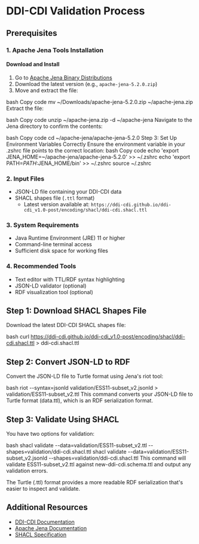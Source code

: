 # DDI-CDI Validation Process

## Prerequisites

### 1. Apache Jena Tools Installation

#### Download and Install
1. Go to [Apache Jena Binary Distributions](https://jena.apache.org/download/#apache-jena-binary-distributions)
2. Download the latest version (e.g., `apache-jena-5.2.0.zip`)
3. Move and extract the file:

bash
Copy code
mv ~/Downloads/apache-jena-5.2.0.zip ~/apache-jena.zip
Extract the file:

bash
Copy code
unzip ~/apache-jena.zip -d ~/apache-jena
Navigate to the Jena directory to confirm the contents:

bash
Copy code
cd ~/apache-jena/apache-jena-5.2.0
Step 3: Set Up Environment Variables Correctly
Ensure the environment variable in your .zshrc file points to the correct location:
bash
Copy code
echo 'export JENA_HOME=~/apache-jena/apache-jena-5.2.0' >> ~/.zshrc
echo 'export PATH=$PATH:$JENA_HOME/bin' >> ~/.zshrc
source ~/.zshrc

### 2. Input Files
- JSON-LD file containing your DDI-CDI data
- SHACL shapes file (`.ttl` format)
  - Latest version available at: `https://ddi-cdi.github.io/ddi-cdi_v1.0-post/encoding/shacl/ddi-cdi.shacl.ttl`

### 3. System Requirements
- Java Runtime Environment (JRE) 11 or higher
- Command-line terminal access
- Sufficient disk space for working files

### 4. Recommended Tools
- Text editor with TTL/RDF syntax highlighting
- JSON-LD validator (optional)
- RDF visualization tool (optional)

## Step 1: Download SHACL Shapes File
Download the latest DDI-CDI SHACL shapes file:

bash
curl https://ddi-cdi.github.io/ddi-cdi_v1.0-post/encoding/shacl/ddi-cdi.shacl.ttl > ddi-cdi.shacl.ttl

## Step 2: Convert JSON-LD to RDF
Convert the JSON-LD file to Turtle format using Jena's riot tool:

bash
riot --syntax=jsonld validation/ESS11-subset_v2.jsonld > validation/ESS11-subset_v2.ttl
This command converts your JSON-LD file to Turtle format (data.ttl), which is an RDF serialization format.

## Step 3: Validate Using SHACL
You have two options for validation:

bash
shacl validate --data=validation/ESS11-subset_v2.ttl --shapes=validation/ddi-cdi.shacl.ttl
shacl validate --data=validation/ESS11-subset_v2.jsonld --shapes=validation/ddi-cdi.shacl.ttl
This command will validate ESS11-subset_v2.ttl against new-ddi-cdi.schema.ttl and output any validation errors.

The Turtle (.ttl) format provides a more readable RDF serialization that's easier to inspect and validate.

## Additional Resources
- [DDI-CDI Documentation](https://ddi-cdi.github.io/)
- [Apache Jena Documentation](https://jena.apache.org/documentation/)
- [SHACL Specification](https://www.w3.org/TR/shacl/)